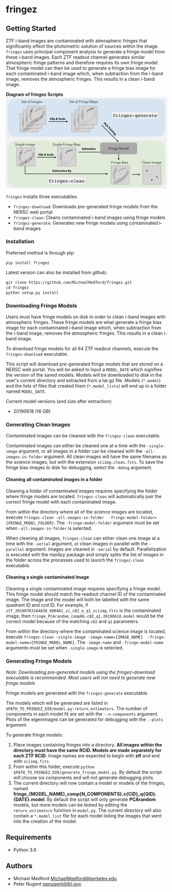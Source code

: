 # fringez

## Getting Started

ZTF i-band images are contaminated with atmospheric fringes that significantly 
effect the photometric solution of sources within the image. ```fringez``` uses 
principal component analysis to generate a fringe model from these i-band 
images. Each ZTF readout channel generates similar atmospheric fringe patterns 
and therefore requires its own fringe model. That fringe model can then be 
used to generate a fringe bias image for each contaminated i-band image which, 
when subtraction from the i-band image, removes the atmospheric fringes. 
This results in a clean i-band image.  

**Diagram of fringez Scripts**
![](https://github.com/MichaelMedford/fringez/blob/38c05f6047fa4ba5150b2e1ce94b9052b2a9df7e/fringez_diagram.jpeg)

```fringez``` installs three executables.

- ```fringez-download```: Downloads pre-generated fringe models from the NERSC 
web portal
- ```fringez-clean```: Cleans contaminated i-band images using fringe models
- ```fringez-generate```: Generates new fringe models using contaminated i-band 
images

### Installation

Preferred method is through pip:

```
pip install fringez
```

Latest version can also be installed from github:
```
git clone https://github.com/MichaelMedford/fringez.git
cd fringez
python setup.py install
```

### Downloading Fringe Models
Users must have fringe models on disk in order to clean i-band images with 
atmospheric fringes. These fringe models are what generate a fringe bias 
image for each contaminated i-band image which, when subtraction from the 
i-band image, removes the atmospheric fringes. This results in a clean i-band 
image.  

To download fringe models for all 64 ZTF readout channels, execute the 
```fringez-download``` executable.

This script will download pre-generated fringe models that are stored on 
a NERSC web portal.  You will be asked to input a ```MODEL_DATE``` 
which signifies the version of the saved models. Models will be downloaded to 
disk in the user's current directory and extracted from a tar.gz file. Models 
(```*.model```) and the lists of files that created them (```*.model_lists```) 
will end up in a folder named ```MODEL_DATE```.

Current model versions (and size after extraction):
* 20190618 (16 GB)

### Generating Clean Images
Contaminated images can be cleaned with the ```fringez-clean``` executable.

Contaminated images can either be cleaned one at a time with the 
```-single-image``` argument, or all images in a folder can be cleaned with the 
```-all-images-in-folder``` argument. All clean images will have the same 
filename as the science images, but with the extension ```sciimg.clean.fits```. 
To save the fringe bias images to disk for debugging, select the ```-debug``` 
argument.

#### Cleaning all contaminated images in a folder

Cleaning a folder of contaminated images requires specifying the folder where 
fringe models are located. ```fringez-clean``` will automatically pair the 
correct fringe model with each contaminated image.

From within the directory where all of the science images are located, 
execute ```fringez-clean -all-images-in-folder 
-fringe-model-folder={FRINGE_MODEL_FOLDER}```. The ```-fringe-model-folder``` 
argument must be set when ```-all-images-in-folder``` is selected.

When cleaning all images, ```fringez-clean``` can either clean one image at a 
time with the ```-serial``` argument, or clean images in parallel with the 
```-parallel``` argument. Images are cleaned in ```-serial``` by default. 
Parallelization is executed with the mpi4py package and simply splits the list 
of images in the folder across the processes used to launch the 
```fringez-clean``` executable.

#### Cleaning a single contaminated image

Cleaning a single contaminated image requires specifying a fringe model. This 
fringe model should match the readout channel ID of the contaminated image. 
The image and the model will both be labelled with the same quadrant ID and 
ccd ID. For example, if ```ztf_20190703184838_000481_zi_c02_o_q1_sciimg.fits```
is the contaminated image, then 
```fringe_PCArandom_comp06.c02_q1.20190618.model``` would be the correct model 
because of the matching ``c02`` and ```q1``` parameters. 

From within the directory where the contaminated science image is located, 
execute ```fringez-clean -single-image -image-name={IMAGE_NAME} 
-fringe-model-name={FRINGE_MODEL_NAME}```. The ```-image-name``` and 
```-fringe-model-name``` arguments must be set when ```-single-image``` is 
selected.  

### Generating Fringe Models
*Note: Downloading pre-generated models using the fringez-download executable 
is recommended. Most users will not need to generate new fringe models*

Fringe models are generated with the ```fringez-generate``` executable.

The models which will be generated are listed in 
```$PATH_TO_FRINGEZ_DIR/model.py:return_estimators```. 
The number of components in each model fit are set with the 
```--n-components``` argument. Plots of the eigenimages can be generated for 
debugging with the ```--plots``` argument.
 
To generate fringe models:

1) Place images containing fringes into a directory. **All images within the 
directory must have the same RCID. Models are made separately for each ZTF 
RCID.** Image names are expected to begin with **ztf** and end with 
```sciimg.fits```. 
2) From within this folder, execute ```python 
$PATH_TO_FRINGEZ_DIR/generate_fringe_model.py```. By default the script will 
choose six components and will not generate debugging plots. 
3) The current directory will now contain a model or models of the fringes, 
named **fringe\_{MODEL_NAME}\_comp{N_COMPONENTS}.c{CID}\_q{QID}.{DATE}.model**. 
By default the script will only generate **PCArandom** models, but more models 
can be tested by editing the ```return_estimators``` function in 
```model.py```. The current directory will also contain a ```*.model_list``` 
file for each model listing the images that went into the creation of the 
model.

## Requirements
* Python 3.6

## Authors

* Michael Medford <MichaelMedford@berkeley.edu>
* Peter Nugent <penugent@lbl.gov>
